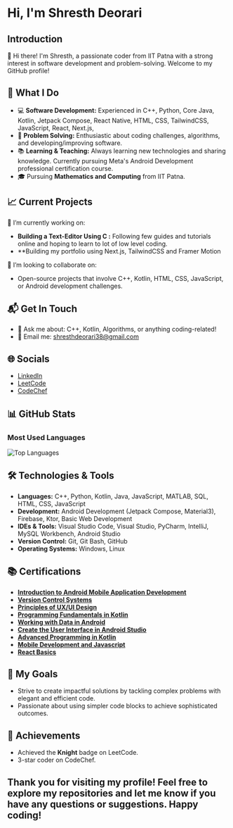 # Hi, I'm Shresth Deorari

## Introduction
👋 Hi there! I'm Shresth, a passionate coder from IIT Patna with a strong interest in software development and problem-solving. Welcome to my GitHub profile!

## 🚀 What I Do
- 💻 **Software Development:** Experienced in C++, Python, Core Java, Kotlin, Jetpack Compose, React Native, HTML, CSS, TailwindCSS, JavaScript, React, Next.js,
- 🧩 **Problem Solving:** Enthusiastic about coding challenges, algorithms, and developing/improving software.
- 📚 **Learning & Teaching:** Always learning new technologies and sharing knowledge. Currently pursuing Meta's Android Development professional certification course.
- 🎓 Pursuing **Mathematics and Computing** from IIT Patna.

## 📈 Current Projects
🔭 I’m currently working on:
- **Building a Text-Editor Using C :** Following few guides and tutorials online and hoping to learn to lot of low level coding.
- **Building my portfolio using Next.js, TailwindCSS and Framer Motion

👯 I’m looking to collaborate on:
- Open-source projects that involve C++, Kotlin, HTML, CSS, JavaScript, or Android development challenges.

## 📬 Get In Touch
- 💬 Ask me about: C++, Kotlin, Algorithms, or anything coding-related!
- 📧 Email me: [shresthdeorari38@gmail.com](mailto:shresthdeorari38@gmail.com)

## 🌐 Socials
- [LinkedIn](https://www.linkedin.com/in/shresth-deorari-iit-patna/)
- [LeetCode](https://leetcode.com/u/Shresth_Deorari/)
- [CodeChef](https://www.codechef.com/users/sahabrocker)

## 📊 GitHub Stats

### Most Used Languages
![Top Languages](https://github-readme-stats.vercel.app/api/top-langs/?username=Shresth-Deorari&layout=compact&hide_border=true&theme=radical&card_width=400)

## 🛠️ Technologies & Tools
- **Languages:** C++, Python, Kotlin, Java, JavaScript, MATLAB, SQL, HTML, CSS, JavaScript
- **Development:** Android Development (Jetpack Compose, Material3), Firebase, Ktor, Basic Web Development
- **IDEs & Tools:** Visual Studio Code, Visual Studio, PyCharm, IntelliJ, MySQL Workbench, Android Studio
- **Version Control:** Git, Git Bash, GitHub
- **Operating Systems:** Windows, Linux

## 📚 Certifications
- **[Introduction to Android Mobile Application Development](https://coursera.org/share/17d626b0130801749f4391533f1c2a84)**
- **[Version Control Systems](https://coursera.org/share/49580534fb0f1ab2988e64b488636998)**
- **[Principles of UX/UI Design](https://coursera.org/share/cf9dc01fe9c4a254cd2a8d818d26f25d)**
- **[Programming Fundamentals in Kotlin](https://coursera.org/share/2d6e3af6a2cffc0ccfbbf5b8ea3c4dbf)**
- **[Working with Data in Android](https://coursera.org/share/e6985c4454a4b4185d51ff11ea5a6345)**
- **[Create the User Interface in Android Studio](https://coursera.org/share/15ee2213c72d6f69dff409d09c9a9310)**
- **[Advanced Programming in Kotlin](https://coursera.org/share/3d6b50d91593a4f87b38e3407f558fba)**
- **[Mobile Development and Javascript](https://coursera.org/share/75e6b390db236e44896265989953a253)**
- **[React Basics](https://coursera.org/share/16efd654f316ae2f2a62840a48f48159)**

## 🎯 My Goals
- Strive to create impactful solutions by tackling complex problems with elegant and efficient code.
- Passionate about using simpler code blocks to achieve sophisticated outcomes.

## 🌟 Achievements
- Achieved the **Knight** badge on LeetCode.
- 3-star coder on CodeChef.

## Thank you for visiting my profile! Feel free to explore my repositories and let me know if you have any questions or suggestions. Happy coding!

